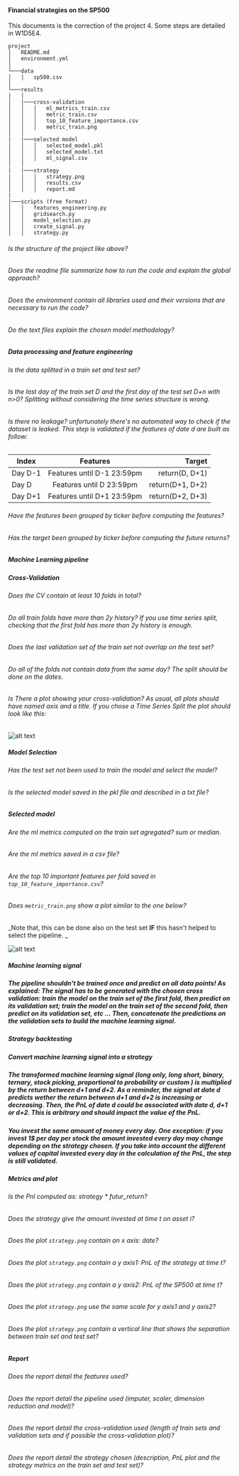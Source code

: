#### Financial strategies on the SP500

This documents is the correction of the project 4. Some steps are detailed in W1D5E4.

```
project
│   README.md
│   environment.yml
│
└───data
│   │   sp500.csv
│
└───results
│   │
|   |───cross-validation
│   │   │   ml_metrics_train.csv
│   │   │   metric_train.csv
│   │   │   top_10_feature_importance.csv
│   │   │   metric_train.png
│   │
|   |───selected model
│   │   │   selected_model.pkl
│   │   │   selected_model.txt
│   │   │   ml_signal.csv
│   │
|   |───strategy
|   |   |   strategy.png
│   │   │   results.csv
│   │   │   report.md
|
|───scripts (free format)
│   │   features_engineering.py
│   │   gridsearch.py
│   │   model_selection.py
│   │   create_signal.py
│   │   strategy.py

```

###### Is the structure of the project like above?

###### Does the readme file summarize how to run the code and explain the global approach?

###### Does the environment contain all libraries used and their versions that are necessary to run the code?

###### Do the text files explain the chosen model methodology?

##### **Data processing and feature engineering**

###### Is the data splitted in a train set and test set?

###### Is the last day of the train set D and the first day of the test set D+n with n>0? Splitting without considering the time series structure is wrong.

###### Is there no leakage? unfortunately there's no automated way to check if the dataset is leaked. This step is validated if the features of date d are built as follow:

| Index   |          Features          |           Target |
| ------- | :------------------------: | ---------------: |
| Day D-1 | Features until D-1 23:59pm |   return(D, D+1) |
| Day D   |  Features until D 23:59pm  | return(D+1, D+2) |
| Day D+1 | Features until D+1 23:59pm | return(D+2, D+3) |

###### Have the features been grouped by ticker before computing the features?

###### Has the target been grouped by ticker before computing the future returns?

##### **Machine Learning pipeline**

##### Cross-Validation

###### Does the CV contain at least 10 folds in total?

###### Do all train folds have more than 2y history? If you use time series split, checking that the first fold has more than 2y history is enough.

###### Does the last validation set of the train set not overlap on the test set?

###### Do all of the folds not contain data from the same day? The split should be done on the dates.

###### Is There a plot showing your cross-validation? As usual, all plots should have named axis and a title. If you chose a Time Series Split the plot should look like this:

![alt text][timeseries]

[timeseries]: ../Time_series_split.png "Time Series split"

##### Model Selection

###### Has the test set not been used to train the model and select the model?

###### Is the selected model saved in the pkl file and described in a txt file?

##### Selected model

###### Are the ml metrics computed on the train set agregated? sum or median.

###### Are the ml metrics saved in a csv file?

###### Are the top 10 important features per fold saved in `top_10_feature_importance.csv`?

###### Does `metric_train.png` show a plot similar to the one below?

_Note that, this can be done also on the test set **IF** this hasn't helped to select the pipeline. _

![alt text][barplot]

[barplot]: ../metric_plot.png "Metric plot"

##### Machine learning signal

##### **The pipeline shouldn't be trained once and predict on all data points!** As explained: The signal has to be generated with the chosen cross validation: train the model on the train set of the first fold, then predict on its validation set; train the model on the train set of the second fold, then predict on its validation set, etc ... Then, concatenate the predictions on the validation sets to build the machine learning signal.

##### **Strategy backtesting**

##### Convert machine learning signal into a strategy

##### The transformed machine learning signal (long only, long short, binary, ternary, stock picking, proportional to probability or custom ) is multiplied by the return between d+1 and d+2. As a reminder, the signal at date d predicts wether the return between d+1 and d+2 is increasing or decreasing. Then, the PnL of date d could be associated with date d, d+1 or d+2. This is arbitrary and should impact the value of the PnL.

##### You invest the same amount of money every day. One exception: if you invest 1$ per day per stock the amount invested every day may change depending on the strategy chosen. If you take into account the different values of capital invested every day in the calculation of the PnL, the step is still validated.

##### Metrics and plot

###### Is the Pnl computed as: strategy \* futur_return?

###### Does the strategy give the amount invested at time t on asset i?

###### Does the plot `strategy.png` contain an x axis: date?

###### Does the plot `strategy.png` contain a y axis1: PnL of the strategy at time t?

###### Does the plot `strategy.png` contain a y axis2: PnL of the SP500 at time t?

###### Does the plot `strategy.png` use the same scale for y axis1 and y axis2?

###### Does the plot `strategy.png` contain a vertical line that shows the separation between train set and test set?

##### Report

###### Does the report detail the features used?

###### Does the report detail the pipeline used (imputer, scaler, dimension reduction and model)?

###### Does the report detail the cross-validation used (length of train sets and validation sets and if possible the cross-validation plot)?

###### Does the report detail the strategy chosen (description, PnL plot and the strategy metrics on the train set and test set)?
